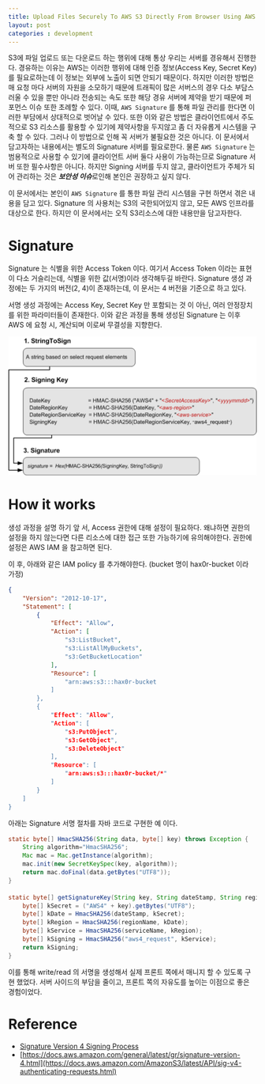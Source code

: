 ```yaml
---
title: Upload Files Securely To AWS S3 Directly From Browser Using AWS Signature
layout: post
categories : development
---
```


S3에 파일 업로드 또는 다운로드 하는 행위에 대해 통상 우리는 서버를 경유해서 진행한다.
경유하는 이유는 AWS는 이러한 행위에 대해 인증 정보(Access Key, Secret Key)를 필요로하는데 이 정보는 외부에 노출이 되면 안되기 때문이다.
하지만 이러한 방법은 매 요청 마다 서버의 자원을 소모하기 때문에 트래픽이 많은 서버스의 경우 다소 부담스러울 수 있을 뿐만 아니라 전송되는 속도 또한 해당 경유 서버에 제약을 받기 때문에 퍼포먼스 이슈 또한 초례할 수 있다.
이때, `AWS Signature` 를 통해 파일 관리를 한다면 이러한 부담에서 상대적으로 벗어날 수 있다.
또한 이와 같은 방법은 클라이언트에서 주도적으로 S3 리소스를 활용할 수 있기에 제약사항을 두지않고 좀 더 자유롭게 시스템을 구축 할 수 있다.
그러나 이 방법으로 인해 꼭 서버가 불필요한 것은 아니다.
이 문서에서 담고자하는 내용에서는 별도의 Signature 서버를 필요로한다.
물론 `AWS Signature` 는 범용적으로 사용할 수 있기에 클라이언트 서버 둘다 사용이 가능하는므로 Signature 서버 또한 필수사항은 아니다.
하지만 Signing 서버를 두지 않고, 클라이언트가 주체가 되어 관리하는 것은 ***보안성 이슈***로인해 본인은 권장하고 싶지 않다.

이 문서에서는 본인이 `AWS Signature` 를 통한 파일 관리 시스템을 구현 하면서 겪은 내용을 담고 있다.
Signature 의 사용처는 S3의 국한되어있지 않고, 모든 AWS 인프라를 대상으로 한다.
하지만 이 문서에서는 오직 S3리소스에 대한 내용만을 담고자한다.

# Signature

Signature 는 식별을 위한 Access Token 이다.
여기서 Access Token 이라는 표현이 다소 거슬리는데, 식별을 위한 값(서명)이라 생각해두길 바란다.
Signature 생성 과정에는 두 가지의 버전(2, 4)이 존재하는데, 이 문서는 4 버전을 기준으로 하고 있다.

서명 생성 과정에는 Access Key, Secret Key 만 포함되는 것 이 아닌, 여러 안정장치를 위한 파라미터들이 존재한다.
이와 같은 과정을 통해 생성된 Signature 는 이후 AWS 에 요청 시, 계산되며 이로써 무결성을 지향한다.

![sign-to-sign](/assets/images/posts/upload-files-securely-to-aws-s3-directly-from-browser-using-aws-signature/signing-overview.png)

# How it works

생성 과정을 설명 하기 앞 서, Access 권한에 대해 설정이 필요하다.
왜냐하면 권한의 설정을 하지 않는다면 다른 리소스에 대한 접근 또한 가능하기에 유의해야한다.
권한에 설정은 AWS IAM 을 참고하면 된다.

이 후, 아래와 같은 IAM policy 를 추가해야한다. (bucket 명이 hax0r-bucket 이라 가정)

```json
{
    "Version": "2012-10-17",
    "Statement": [
        {
            "Effect": "Allow",
            "Action": [
                "s3:ListBucket",
                "s3:ListAllMyBuckets",
                "s3:GetBucketLocation"
            ],
            "Resource": [
                "arn:aws:s3:::hax0r-bucket
            ]
        },
        {
            "Effect": "Allow",
            "Action": [
                "s3:PutObject",
                "s3:GetObject",
                "s3:DeleteObject"
            ],
            "Resource": [
                "arn:aws:s3:::hax0r-bucket/*"
            ]
        }
    ]
}
```

아래는 Signature 서명 절차를 자바 코드로 구현한 예 이다.

```java
static byte[] HmacSHA256(String data, byte[] key) throws Exception {
    String algorithm="HmacSHA256";
    Mac mac = Mac.getInstance(algorithm);
    mac.init(new SecretKeySpec(key, algorithm));
    return mac.doFinal(data.getBytes("UTF8"));
}

static byte[] getSignatureKey(String key, String dateStamp, String regionName, String serviceName) throws Exception {
    byte[] kSecret = ("AWS4" + key).getBytes("UTF8");
    byte[] kDate = HmacSHA256(dateStamp, kSecret);
    byte[] kRegion = HmacSHA256(regionName, kDate);
    byte[] kService = HmacSHA256(serviceName, kRegion);
    byte[] kSigning = HmacSHA256("aws4_request", kService);
    return kSigning;
}
```

이를 통해 write/read 의 서명을 생성해서 실제 프론트 쪽에서 매니지 할 수 있도록 구현 했었다.
서버 사이드의 부담을 줄이고, 프론트 쪽의 자유도를 높이는 이점으로 좋은 경험이었다.

# Reference

- [Signature Version 4 Signing Process](https://docs.aws.amazon.com/general/latest/gr/signature-version-4.html)
- [https://docs.aws.amazon.com/general/latest/gr/signature-version-4.html](https://docs.aws.amazon.com/AmazonS3/latest/API/sig-v4-authenticating-requests.html)
